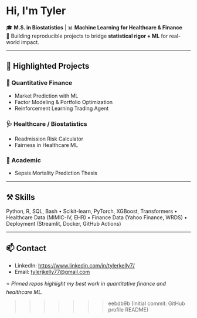 <!---
tylerkelly7/tylerkelly7 is a ✨ special ✨ repository because its `README.md` (this file) appears on your GitHub profile.
You can click the Preview link to take a look at your changes.
--->
# Hi, I'm Tyler

🎓 **M.S. in Biostatistics** | 📊 **Machine Learning for Healthcare & Finance**  
🚀 Building reproducible projects to bridge **statistical rigor + ML** for real-world impact. 

---

## 📁 Highlighted Projects

### 🏦 Quantitative Finance
- Market Prediction with ML
- Factor Modeling & Portfolio Optimization
- Reinforcement Learning Trading Agent

### 🩺 Healthcare / Biostatistics
- Readmission Risk Calculator
- Fairness in Healthcare ML

### 📖 Academic
- Sepsis Mortality Prediction Thesis

---

## ⚒️ Skills
Python, R, SQL, Bash • Scikit-learn, PyTorch, XGBoost, Transformers •  
Healthcare Data (MIMIC-IV, EHR) • Finance Data (Yahoo Finance, WRDS) •  
Deployment (Streamlit, Docker, GitHub Actions)

---

## 📫 Contact
- LinkedIn: https://www.linkedin.com/in/tylerkelly7/
- Email: tylerjkelly77@gmail.com

⭐️ *Pinned repos highlight my best work in quantitative finance and healthcare ML.*
>>>>>>> eebdb9b (Initial commit: GitHub profile README)
